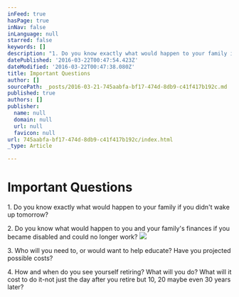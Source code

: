 ```yaml
---
inFeed: true
hasPage: true
inNav: false
inLanguage: null
starred: false
keywords: []
description: "1. Do you know exactly what would happen to your family if you didn't wake up tomorrow?"
datePublished: '2016-03-22T00:47:54.423Z'
dateModified: '2016-03-22T00:47:38.080Z'
title: Important Questions
author: []
sourcePath: _posts/2016-03-21-745aabfa-bf17-474d-8db9-c41f417b192c.md
published: true
authors: []
publisher:
  name: null
  domain: null
  url: null
  favicon: null
url: 745aabfa-bf17-474d-8db9-c41f417b192c/index.html
_type: Article

---
```

# Important Questions

1\. Do you know exactly what would happen to your family if you didn't wake up tomorrow?

2\. Do you know what would happen to you and your family's finances if you became disabled and could no longer work?
![](https://the-grid-user-content.s3-us-west-2.amazonaws.com/0b710af3-5f23-4a2c-ba68-c0f7b87d8b30.jpg)

3\. Who will you need to, or would want to help educate? Have you projected possible costs?

4\. How and when do you see yourself retiring? What will you do? What will it cost to do it-not just the day after you retire but 10, 20 maybe even 30 years later?